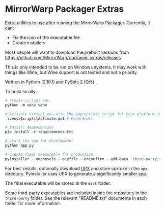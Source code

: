 # MirrorWarp Packager Extras

Extra utilities to use after running the MirrorWarp Packager. Currently, it can:

 - Fix the icon of the executable file
 - Create installers

Most people will want to download the prebuilt versions from https://github.com/MirrorWarp/packager-extras/releases

This is only intended to be run on Windows systems. It may work with things like Wine, but Wine support is not tested and not a priority.

Written in Python (3.10.1) and PySide 2 (Qt5).

To build locally:

```powershell
# Create virtual env
python -m venv venv

# Activate virtual env with the appropriate script for your platform in venv/Scripts, eg.
.\venv\Scripts\Activate.ps1 # PowerShell

# Install dependencies
pip install -r requirements.txt

# Start the app for development
python app.py

# Create final executable for production
pyinstaller --noconsole --onefile --noconfirm --add-data 'third-party;third-party' --add-data 'icon.png;.' --splash splash.png --name "mirrorwarp-packager-extras" --icon icon.ico --upx-dir upx app.py
```

For best results, optionally download [UPX](https://github.com/upx/upx/releases) and store upx.exe in the `upx` directory. Pyinstaller uses UPX to generate a significantly smaller app.

The final executable will be stored in the `dist` folder.

Some third-party executables are included inside the repository in the `third-party` folder. See the relevant "README.txt" documents in each folder for more information.
